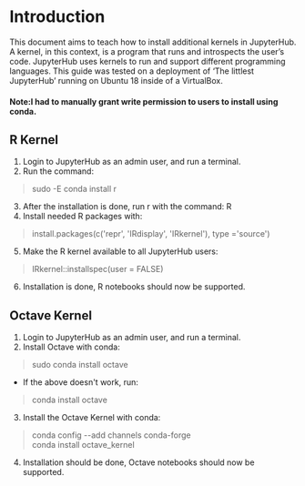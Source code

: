 # Introduction

This document aims to teach how to install additional kernels in JupyterHub. A kernel, in this
context, is a program that runs and introspects the user’s code. JupyterHub uses kernels to run
and support different programming languages. This guide was tested on a deployment of ‘The
littlest JupyterHub’ running on Ubuntu 18 inside of a VirtualBox.
#### Note: ​I had to manually grant write permission to users to install using conda.

## R Kernel
1. Login to JupyterHub as an admin user, and run a terminal.
2. Run the command:
>sudo -E conda install r
3. After the installation is done, run r with the command: R
4. Install needed R packages with:
>install.packages(c(​'repr'​, ​'IRdisplay'​, ​'IRkernel'​), type = ​'source'​)
5. Make the R kernel available to all JupyterHub users:
>IRkernel::installspec(user = ​FALSE​)
6. Installation is done, R notebooks should now be supported.

## Octave Kernel
1. Login to JupyterHub as an admin user, and run a terminal.
2. Install Octave with conda:
>sudo conda install octave

- If the above doesn't work, run:
>conda install octave

3. Install the Octave Kernel with conda:
> conda config --add channels conda-forge <br>
 conda install octave_kernel

4. Installation should be done, Octave notebooks should now be supported.
